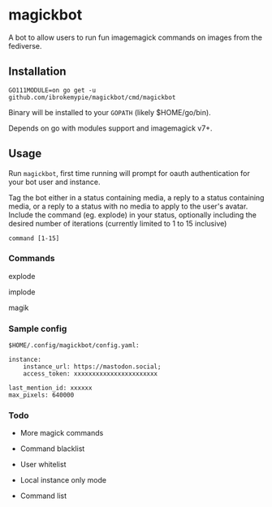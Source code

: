 # magickbot

A bot to allow users to run fun imagemagick commands on images from the fediverse.

## Installation

`GO111MODULE=on go get -u github.com/ibrokemypie/magickbot/cmd/magickbot`

Binary will be installed to your `GOPATH` (likely $HOME/go/bin).

Depends on go with modules support and imagemagick v7+.

## Usage

Run `magickbot`, first time running will prompt for oauth authentication for your bot user and instance.

Tag the bot either in a status containing media, a reply to a status containing media, or a reply to a status with no media to apply to the user's avatar. Include the command (eg. explode) in your status, optionally including the desired number of iterations (currently limited to 1 to 15 inclusive)

`command [1-15]`

### Commands

explode

implode

magik

### Sample config

`$HOME/.config/magickbot/config.yaml:`

```
instance:
    instance_url: https://mastodon.social;
    access_token: xxxxxxxxxxxxxxxxxxxxxxx

last_mention_id: xxxxxx
max_pixels: 640000
```

### Todo

- More magick commands

- Command blacklist

- User whitelist

- Local instance only mode

- Command list
